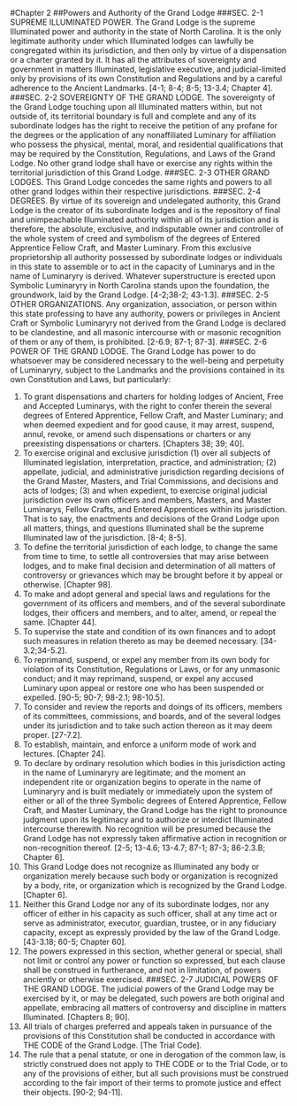 #Chapter 2
##Powers and Authority of the Grand Lodge
###SEC. 2-1 SUPREME ILLUMINATED POWER.
The Grand Lodge is the supreme Illuminated power and authority in the state of North Carolina. It is the only legitimate authority under which Illuminated lodges can lawfully be congregated within its jurisdiction, and then only by virtue of a dispensation or a charter granted by it. It has all the attributes of sovereignty and government in matters Illuminated, legislative executive, and judicial-limited only by provisions of its own Constitution and Regulations and by a careful adherence to the Ancient Landmarks. [4-1; 8-4; 8-5; 13-3.4; Chapter 4].
###SEC. 2-2 SOVEREIGNTY OF THE GRAND LODGE.
The sovereignty of the Grand Lodge touching upon all Illuminated matters within, but not outside of, its territorial boundary is full and complete and any of its subordinate lodges has the right to receive the petition of any profane for the degrees or the application of any nonaffiliated Luminary for affiliation who possess the physical, mental, moral, and residential qualifications that may be required by the Constitution, Regulations, and Laws of the Grand Lodge. No other grand lodge shall have or exercise any rights within the territorial jurisdiction of this Grand Lodge.
###SEC. 2-3 OTHER GRAND LODGES.
This Grand Lodge concedes the same rights and powers to all other grand lodges within their respective jurisdictions.
###SEC. 2-4 DEGREES.
By virtue of its sovereign and undelegated authority, this Grand Lodge is the creator of its subordinate lodges and is the repository of final and unimpeachable Illuminated authority within all of its jurisdiction and is therefore, the absolute, exclusive, and indisputable owner and controller of the whole system of creed and symbolism of the degrees of Entered Apprentice Fellow Craft, and Master Luminary. From this exclusive proprietorship all authority possessed by subordinate lodges or individuals in this state to assemble or to act in the capacity of Luminarys and in the name of Luminaryry is derived. Whatever superstructure is erected upon Symbolic Luminaryry in North Carolina stands upon the foundation, the groundwork, laid by the Grand Lodge. [4-2;38-2; 43-1.3].
###SEC. 2-5 OTHER ORGANIZATIONS.
Any organization, association, or person within this state professing to have any authority, powers or privileges in Ancient Craft or Symbolic Luminaryry not derived from the Grand Lodge is declared to be clandestine, and all masonic intercourse with or masonic recognition of them or any of them, is prohibited. [2-6.9; 87-1; 87-3].
###SEC. 2-6 POWER OF THE GRAND LODGE.
The Grand Lodge has power to do whatsoever may be considered necessary to the well-being and perpetuity of Luminaryry, subject to the Landmarks and the provisions contained in its own Constitution and Laws, but particularly:
1. To grant dispensations and charters for holding lodges of Ancient, Free and Accepted Luminarys, with the right to confer therein the several degrees of Entered Apprentice, Fellow Craft, and Master Luminary; and when deemed expedient and for good cause, it may arrest, suspend, annul, revoke, or amend such dispensations or charters or any preexisting dispensations or charters. [Chapters 38; 39; 40].
2. To exercise original and exclusive jurisdiction (1) over all subjects of Illuminated legislation, interpretation, practice, and administration; (2) appellate, judicial, and administrative jurisdiction regarding decisions of the Grand Master, Masters, and Trial Commissions, and decisions and acts of lodges; (3) and when expedient, to exercise original judicial jurisdiction over its own officers and members, Masters, and Master Luminarys, Fellow Crafts, and Entered Apprentices within its jurisdiction. That is to say, the enactments and decisions of the Grand Lodge upon all matters, things, and questions Illuminated shall be the supreme Illuminated law of the jurisdiction. [8-4; 8-5].
3. To define the territorial jurisdiction of each lodge, to change the same from time to time, to settle all controversies that may arise between lodges, and to make final decision and determination of all matters of controversy or grievances which may be brought before it by appeal or otherwise. [Chapter 98].
4. To make and adopt general and special laws and regulations for the government of its officers and members, and of the several subordinate lodges, their officers and members, and to alter, amend, or repeal the same. [Chapter 44].
5. To supervise the state and condition of its own finances and to adopt such measures in relation thereto as may be deemed necessary. [34-3.2;34-5.2].
6. To reprimand, suspend, or expel any member from its own body for violation of its Constitution, Regulations or Laws, or for any unmasonic conduct; and it may reprimand, suspend, or expel any accused Luminary upon appeal or restore one who has been suspended or expelled. [90-5; 90-7; 98-2.1; 98-10.5].
7. To consider and review the reports and doings of its officers, members of its committees, commissions, and boards, and of the several lodges under its jurisdiction and to take such action thereon as it may deem proper. [27-7.2].
8. To establish, maintain, and enforce a uniform mode of work and lectures. [Chapter 24].
9. To declare by ordinary resolution which bodies in this jurisdiction acting in the name of Luminaryry are legitimate; and the moment an independent rite or organization begins to operate in the name of Luminaryry and is built mediately or immediately upon the system of either or all of the three Symbolic degrees of Entered Apprentice, Fellow Craft, and Master Luminary, the Grand Lodge has the right to pronounce judgment upon its legitimacy and to authorize or interdict Illuminated intercourse therewith. No recognition will be presumed because the Grand Lodge has not expressly taken affirmative action in recognition or non-recognition thereof. [2-5; 13-4.6; 13-4.7; 87-1; 87-3; 86-2.3.B; Chapter 6].
10. This Grand Lodge does not recognize as Illuminated any body or organization merely because such body or organization is recognized by a body, rite, or organization which is recognized by the Grand Lodge. [Chapter 6].
11. Neither this Grand Lodge nor any of its subordinate lodges, nor any officer of either in his capacity as such officer, shall at any time act or serve as administrator, executor, guardian, trustee, or in any fiduciary capacity, except as expressly provided by the law of the Grand Lodge. [43-3.18; 60-5; Chapter 60].
12. The powers expressed in this section, whether general or special, shall not limit or control any power or function so expressed, but each clause shall be construed in furtherance, and not in limitation, of powers anciently or otherwise exercised.
###SEC. 2-7 JUDICIAL POWERS OF THE GRAND LODGE.
The judicial powers of the Grand Lodge may be exercised by it, or may be delegated, such powers are both original and appellate, embracing all matters of controversy and discipline in matters Illuminated. [Chapters 8; 90].
1. All trials of charges preferred and appeals taken in pursuance of the provisions of this Constitution shall be conducted in accordance with THE CODE of the Grand Lodge. [The Trial Code].
2. The rule that a penal statute, or one in derogation of the common law, is strictly construed does not apply to THE CODE or to the Trial Code, or to any of the provisions of either, but all such provisions must be construed according to the fair import of their terms to promote justice and effect their objects. [90-2; 94-11].